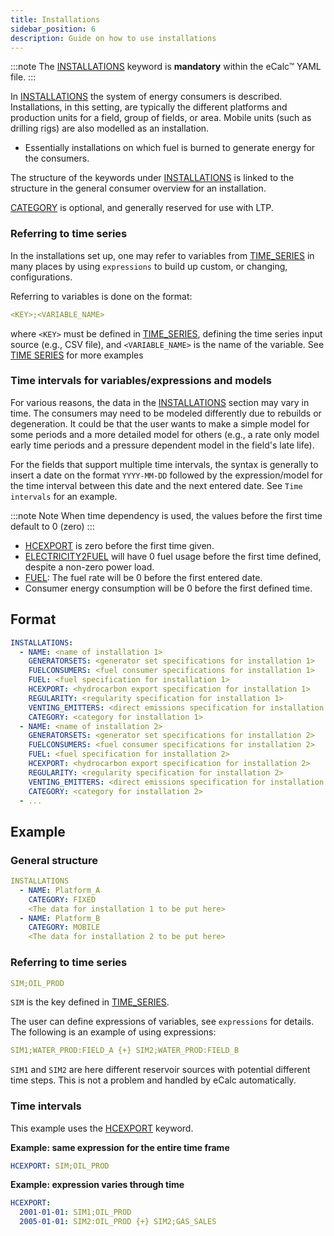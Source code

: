 ```yaml
---
title: Installations
sidebar_position: 6
description: Guide on how to use installations
---
```


:::note
The [INSTALLATIONS](/about/references/INSTALLATIONS.md) keyword is **mandatory** within the eCalc™ YAML file.
:::

In [INSTALLATIONS](/about/references/INSTALLATIONS.md) the system of energy consumers is described. Installations, in this setting, are typically the different platforms and production units for a field, group of fields, or area. Mobile units (such as drilling rigs) are also modelled as an installation.

* Essentially installations on which fuel is burned to generate energy for the consumers.

The structure of the keywords under [INSTALLATIONS](/about/references/INSTALLATIONS.md)
is linked to the structure in the general consumer overview for an installation.

[CATEGORY](/about/references/CATEGORY.md) is optional, and generally reserved for use with LTP.

### Referring to time series
In the installations set up, one may refer to variables from [TIME_SERIES](/about/references/TIME_SERIES.md)
in many places by using `expressions` to build up custom, or changing, configurations.

Referring to variables is done on the format:

~~~~~~~~yaml
<KEY>;<VARIABLE_NAME>
~~~~~~~~

where `<KEY>` must be defined in [TIME_SERIES](/about/modelling/setup/time_series.md), defining the time series input source
(e.g., CSV file), and `<VARIABLE_NAME>` is the name of the variable.
See [TIME SERIES](/about/modelling/setup/time_series.md) for more examples

### Time intervals for variables/expressions and models

For various reasons, the data in the [INSTALLATIONS](/about/references/INSTALLATIONS.md) section may vary in time.
The consumers may need to be modeled differently due to rebuilds or degeneration. It could be that the user wants to
make a simple model for some periods and a more detailed model for others (e.g., a rate only model early time periods and a pressure
dependent model in the field's late life).

For the fields that support multiple time intervals, the syntax is generally to insert a
date on the format `YYYY-MM-DD` followed by the expression/model for the time interval between
this date and the next entered date. See `Time intervals` for an example.

:::note Note
When time dependency is used, the values before the first time default to 0 (zero)
:::

* [HCEXPORT](/about/references/HCEXPORT.md) is zero before the first time given.
* [ELECTRICITY2FUEL](/about/references/ELECTRICITY2FUEL.md) will have 0 fuel usage before the first time defined, despite a non-zero power load.
* [FUEL](/about/references/FUEL.md): The fuel rate will be 0 before the first entered date.
* Consumer energy consumption will be 0 before the first defined time.

## Format
~~~~~~~~yaml
INSTALLATIONS:
  - NAME: <name of installation 1>
    GENERATORSETS: <generator set specifications for installation 1>
    FUELCONSUMERS: <fuel consumer specifications for installation 1>
    FUEL: <fuel specification for installation 1>
    HCEXPORT: <hydrocarbon export specification for installation 1>
    REGULARITY: <regularity specification for installation 1>
    VENTING_EMITTERS: <direct emissions specification for installation 1>
    CATEGORY: <category for installation 1>
  - NAME: <name of installation 2>
    GENERATORSETS: <generator set specifications for installation 2>
    FUELCONSUMERS: <fuel consumer specifications for installation 2>
    FUEL: <fuel specification for installation 2>
    HCEXPORT: <hydrocarbon export specification for installation 2>
    REGULARITY: <regularity specification for installation 2>
    VENTING_EMITTERS: <direct emissions specification for installation 2>
    CATEGORY: <category for installation 2>
  - ...
~~~~~~~~

## Example
### General structure
~~~~~~~~yaml
INSTALLATIONS
  - NAME: Platform_A
    CATEGORY: FIXED
    <The data for installation 1 to be put here>
  - NAME: Platform_B
    CATEGORY: MOBILE
    <The data for installation 2 to be put here>
~~~~~~~~

### Referring to time series
~~~~~~~~yaml
SIM;OIL_PROD
~~~~~~~~

`SIM` is the key defined in [TIME_SERIES](/about/references/TIME_SERIES.md).

The user can define expressions of variables,
see `expressions` for details. The following is an example of using expressions:

~~~~~~~~yaml
SIM1;WATER_PROD:FIELD_A {+} SIM2;WATER_PROD:FIELD_B
~~~~~~~~

`SIM1` and `SIM2` are here different reservoir sources with potential different time steps.
This is not a problem and handled by eCalc automatically.

### Time intervals
This example uses the [HCEXPORT](/about/references/HCEXPORT.md) keyword.

**Example: same expression for the entire time frame**

~~~~~~~~yaml
HCEXPORT: SIM;OIL_PROD
~~~~~~~~

**Example: expression varies through time**

~~~~~~~~yaml
HCEXPORT:
  2001-01-01: SIM1;OIL_PROD
  2005-01-01: SIM2:OIL_PROD {+} SIM2;GAS_SALES
~~~~~~~~

